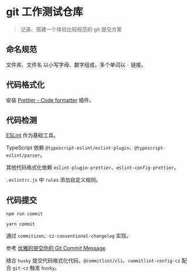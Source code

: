 # git 工作测试仓库

> 记录、搭建一个体验比较规范的 git 提交方案

## 命名规范

文件夹、文件名 以小写字母、数字组成，多个单词以 `-` 链接。

## 代码格式化

安装 [Prettier - Code formatter](https://marketplace.visualstudio.com/items?itemName=esbenp.prettier-vscode) 插件。

## 代码检测

[ESLint](https://github.com/eslint/eslint) 作为基础工具。

TypeScript 依赖 `@typescript-eslint/eslint-plugin`、`@typescript-eslint/parser`。

其他代码格式化依赖 `eslint-plugin-prettier`、`eslint-config-prettier`。

`.eslintrc.js` 中 `rules` 添加自定义规则。

## 代码提交

```
npm run commit

yarn commit
```

通过 `commitizen`、`cz-conventional-changelog` 实现。

参考 [优雅的提交你的 Git Commit Message](https://juejin.im/post/5afc5242f265da0b7f44bee4)

结合 `husky` 提交代码格式化代码，`@commitlint/cli`、`commitlint-config-cz` 配合 `git-cz` 触发 `husky`。
